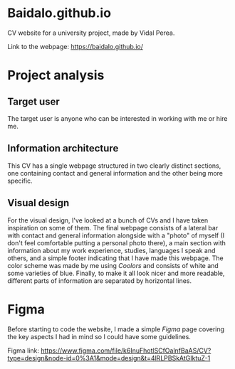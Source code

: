 # Baidalo.github.io
CV website for a university project, made by Vidal Perea.

Link to the webpage: https://baidalo.github.io/

# Project analysis

## Target user

The target user is anyone who can be interested in working with me or hire me.

## Information architecture

This CV has a single webpage structured in two clearly distinct sections, one containing contact and general information and the other being more specific.

## Visual design

For the visual design, I've looked at a bunch of CVs and I have taken inspiration on some of them. The final webpage consists of a lateral bar with contact and general information alongside with a "photo" of myself (I don't feel comfortable putting a personal photo there), a main section with information about my work experience, studies, languages I speak and others, and a simple footer indicating that I have made this webpage. The color scheme was made by me using *Coolors* and consists of white and some varieties of blue. Finally, to make it all look nicer and more readable, different parts of information are separated by horizontal lines. 

# Figma

Before starting to code the website, I made a simple *Figma* page covering the key aspects I had in mind so I could have some guidelines.

Figma link: https://www.figma.com/file/k6InuFhotlSCfOalnfBaAS/CV?type=design&node-id=0%3A1&mode=design&t=4lRLPBSkAtGIktuZ-1
